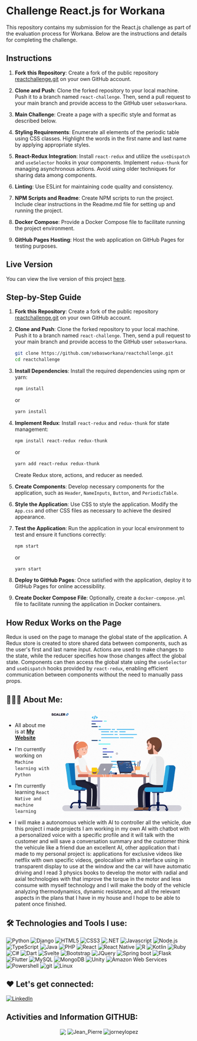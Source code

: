 # Challenge React.js for Workana

This repository contains my submission for the React.js challenge as part of the evaluation process for Workana. Below are the instructions and details for completing the challenge.

## Instructions

1. **Fork this Repository**: Create a fork of the public repository [reactchallenge.git](https://github.com/sebasworkana/reactchallenge.git) on your own GitHub account.

2. **Clone and Push**: Clone the forked repository to your local machine. Push it to a branch named `react-challenge`. Then, send a pull request to your main branch and provide access to the GitHub user `sebasworkana`.

3. **Main Challenge**: Create a page with a specific style and format as described below.

4. **Styling Requirements**: Enumerate all elements of the periodic table using CSS classes. Highlight the words in the first name and last name by applying appropriate styles.

5. **React-Redux Integration**: Install `react-redux` and utilize the `useDispatch` and `useSelector` hooks in your components. Implement `redux-thunk` for managing asynchronous actions. Avoid using older techniques for sharing data among components.

6. **Linting**: Use ESLint for maintaining code quality and consistency.

7. **NPM Scripts and Readme**: Create NPM scripts to run the project. Include clear instructions in the Readme.md file for setting up and running the project.

8. **Docker Compose**: Provide a Docker Compose file to facilitate running the project environment.

9. **GitHub Pages Hosting**: Host the web application on GitHub Pages for testing purposes.

## Live Version

You can view the live version of this project [here](https://workana-react.netlify.app/).


## Step-by-Step Guide
1. **Fork this Repository**: Create a fork of the public repository [reactchallenge.git](https://github.com/sebasworkana/reactchallenge.git) on your own GitHub account.

2. **Clone and Push**: Clone the forked repository to your local machine. Push it to a branch named `react-challenge`. Then, send a pull request to your main branch and provide access to the GitHub user `sebasworkana`.

    ```bash
    git clone https://github.com/sebasworkana/reactchallenge.git
    cd reactchallenge
    ```

3. **Install Dependencies**: Install the required dependencies using npm or yarn:

    ```bash
    npm install
    ```

    or

    ```bash
    yarn install
    ```

4. **Implement Redux**: Install `react-redux` and `redux-thunk` for state management:

    ```bash
    npm install react-redux redux-thunk
    ```

    or

    ```bash
    yarn add react-redux redux-thunk
    ```

    Create Redux store, actions, and reducer as needed.

5. **Create Components**: Develop necessary components for the application, such as `Header`, `NameInputs`, `Button`, and `PeriodicTable`.

6. **Style the Application**: Use CSS to style the application. Modify the `App.css` and other CSS files as necessary to achieve the desired appearance.

7. **Test the Application**: Run the application in your local environment to test and ensure it functions correctly:

    ```bash
    npm start
    ```

    or

    ```bash
    yarn start
    ```

8. **Deploy to GitHub Pages**: Once satisfied with the application, deploy it to GitHub Pages for online accessibility.

9. **Create Docker Compose File**: Optionally, create a `docker-compose.yml` file to facilitate running the application in Docker containers.

## How Redux Works on the Page

Redux is used on the page to manage the global state of the application. A Redux store is created to store shared data between components, such as the user's first and last name input. Actions are used to make changes to the state, while the reducer specifies how those changes affect the global state. Components can then access the global state using the `useSelector` and `useDispatch` hooks provided by `react-redux`, enabling efficient communication between components without the need to manually pass props.


## 👨🏻‍💻 About Me:

<img  src="./programming.gif" height="290px" align="right" />
<br>

- All about me is at **[My Website](https://jompy31.github.io/)**

- I’m currently working on `Machine learning with Python`

- I’m currently learning `React Native and machine learning`

- I will make a autonomous vehicle with AI to controller all the vehicle, due this project i made projects I am working in my own AI with chatbot with a personalized voice with a specific profile and it will talk with the customer and will save a conversation summary and the customer think the vehicule like a friend due an excellent AI, other application that i made to my personal project is: applications for exclusive videos like netflix with own specific videos, geolocaliser with a interface using in transparent display to use at the window and the car will have automatic driving and I read 3 physics books to develop the motor with radial and axial technologies with that improve the torque in the motor and less consume with myself technology and I will make the body of the vehicle analyzing thermodynamics, dynamic resistance, and all the relevant aspects in the plans that I have in my house and I hope to be able to patent once finished. 

## 🛠️ Technologies and Tools I use:

<p>
<img alt="Python" src="https://img.shields.io/badge/Python-3776AB?style=for-the-badge&logo=python&logoColor=white"  height="25px"/>
<img alt="Django" src="https://img.shields.io/badge/Django-092E20?style=for-the-badge&logo=django&logoColor=white"  height="25px"/>
<img alt="HTML5" src="https://img.shields.io/badge/HTML5-E34F26?style=for-the-badge&logo=html5&logoColor=white"  height="25px"/>
<img alt="CSS3" src="https://img.shields.io/badge/CSS3-1572B6?style=for-the-badge&logo=css3&logoColor=white"  height="25px"/>
<img alt=".NET" src="https://img.shields.io/badge/.NET-5C2D91?style=for-the-badge&logo=.net&logoColor=white"  height="25px"/>
<img alt="Javascript" src="https://img.shields.io/badge/JavaScript-323330?style=for-the-badge&logo=javascript&logoColor=F7DF1E"  height="25px"/>
<img alt="Node.js" src="https://img.shields.io/badge/Node.js-43853D?style=for-the-badge&logo=node.js&logoColor=white"  height="25px"/>
<img alt="TypeScript" src="https://img.shields.io/badge/TypeScript-007ACC?style=for-the-badge&logo=typescript&logoColor=white"  height="25px"/>
<img alt="Java" src="https://img.shields.io/badge/TypeScript-007ACC?style=for-the-badge&logo=typescript&logoColor=white"  height="25px"/>
<img alt="PHP" src="https://img.shields.io/badge/PHP-777BB4?style=for-the-badge&logo=php&logoColor=white"  height="25px"/>
<img alt="React" src="https://img.shields.io/badge/React-20232A?style=for-the-badge&logo=react&logoColor=61DAFB"  height="25px"/>
<img alt="React Native" src="https://img.shields.io/badge/React_Native-20232A?style=for-the-badge&logo=react&logoColor=61DAFB"  height="25px"/>
<img alt="R" src="https://img.shields.io/badge/R-276DC3?style=for-the-badge&logo=r&logoColor=white"  height="25px"/>
<img alt="Kotlin" src="https://img.shields.io/badge/Kotlin-0095D5?&style=for-the-badge&logo=kotlin&logoColor=white"  height="25px"/>
<img alt="Ruby" src="https://img.shields.io/badge/Ruby-CC342D?style=for-the-badge&logo=ruby&logoColor=white"  height="25px"/>
<img alt="C#" src="https://img.shields.io/badge/C%23-239120?style=for-the-badge&logo=c-sharp&logoColor=white"  height="25px"/>
<img alt="Dart" src="https://img.shields.io/badge/Dart-0175C2?style=for-the-badge&logo=dart&logoColor=white"  height="25px"/>
<img alt="Svelte" src="https://img.shields.io/badge/Svelte-4A4A55?style=for-the-badge&logo=svelte&logoColor=FF3E00"  height="25px"/>
<img alt="Bootstrap" src="https://img.shields.io/badge/Bootstrap-563D7C?style=for-the-badge&logo=bootstrap&logoColor=white"  height="25px"/>
<img alt="JQuery" src="	https://img.shields.io/badge/jQuery-0769AD?style=for-the-badge&logo=jquery&logoColor=white"  height="25px"/>
<img alt="Spring boot" src="https://img.shields.io/badge/Spring boot-white?style=for-the-badge&logo=Spring boot&logoColor=green" height="25px"/>
<img alt="Flask" src="https://img.shields.io/badge/Flask-000000?style=for-the-badge&logo=flask&logoColor=white" height="25px"/>
<img alt="Flutter" src="https://img.shields.io/badge/Flutter-02569B?style=for-the-badge&logo=flutter&logoColor=white" height="25px"/>
<img alt="MySQL" src="https://img.shields.io/badge/MySQL-00000F?style=for-the-badge&logo=mysql&logoColor=white" height="25px"/>
<img alt="MongoDB" src="https://img.shields.io/badge/MongoDB-4EA94B?style=for-the-badge&logo=mongodb&logoColor=white" height="25px"/>
<img alt="Unity" src="https://img.shields.io/badge/Unity-100000?style=for-the-badge&logo=unity&logoColor=white" height="25px"/>
<img alt="Amazon Web Services" src="https://img.shields.io/badge/Amazon_AWS-232F3E?style=for-the-badge&logo=amazon-aws&logoColor=white" height="25px"/>
<img alt="Powershell" src="https://img.shields.io/badge/Powershell-2CA5E0?style=for-the-badge&logo=powershell&logoColor=white" height="25px"/>
<img alt="git" src="https://img.shields.io/badge/-Git-F05032?style=flat-square&logo=git&logoColor=white" height="25px"/>
<img alt="Linux" src="https://img.shields.io/badge/Linux-FCC624?style=for-the-badge&logo=linux&logoColor=black" height="25px"/>


</p>

## ❤️ Let's get connected:

<p>
  <a href="https://www.linkedin.com/in/jean-pierre-barnett-caruzo-452b9a1b1/" target="_blank"><img alt="LinkedIn" target="_blank" src="https://img.shields.io/badge/LinkedIn-0077B5?style=for-the-badge&logo=linkedin&logoColor=white"  height="30px"/></a>

  
</p>


## Activities and Information GITHUB:

<div align="center">
  <img align="center" src="https://github-readme-stats-anuraghazra1.vercel.app/api?username=jompy31&show_icons=true" />
  <img align="center" src="https://github-readme-streak-stats.herokuapp.com/?user=jompy31" alt="Jean_Pierre" />
  <img align="center" src="https://github-readme-stats.vercel.app/api/top-langs/?username=jompy31&show_icons=true&layout=compact&langs_count=10" alt="jorneylopez" />
</div>

